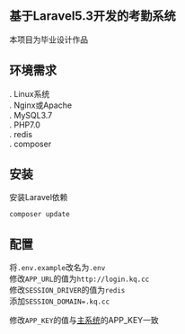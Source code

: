 ## 基于Laravel5.3开发的考勤系统

本项目为毕业设计作品

## 环境需求
. Linux系统  
. Nginx或Apache  
. MySQL3.7  
. PHP7.0  
. redis  
. composer  

## 安装
安装Laravel依赖
```
composer update
```

## 配置
将`.env.example`改名为`.env`  
修改`APP_URL`的值为`http://login.kq.cc`  
修改`SESSION_DRIVER`的值为`redis`  
添加`SESSION_DOMAIN=.kq.cc`  

修改`APP_KEY`的值与<a href="https://github.com/yedanten/laravel-attendance-system">主系统</a>的APP_KEY一致

